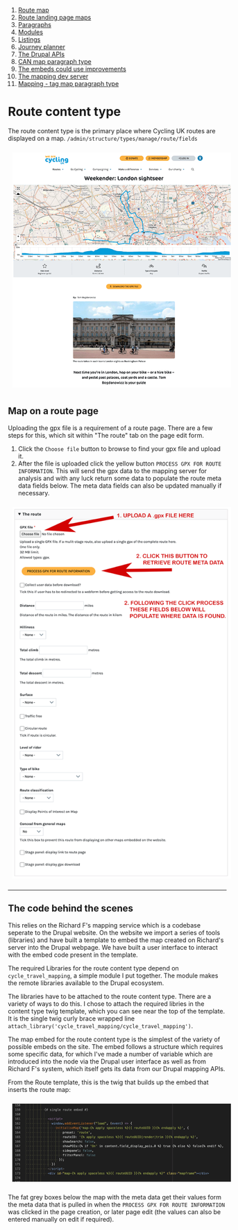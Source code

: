 1. [Route map](route-content-type.md)
2. [Route landing page maps](route-landing-page-content-type.md)
3. [Paragraphs](paragraph-embeds.md)
4. [Modules](relevant-modules.md)
5. [Listings](listing-pages.md)
6. [Journey planner](journey-planner.md)
7. [The Drupal APIs](api.md)
8. [CAN map paragraph type](can.md)
9. [The embeds could use improvements](embed-improvement-notes.md)
10. [The mapping dev server](devserver.md)
11. [Mapping - tag map paragraph type](tagmap.md)

# Route content type

The route content type is the primary place where Cycling UK routes are displayed on a map. `/admin/structure/types/manage/route/fields`

<img src="assets/map-doc-route.png" alt="a route page" style="padding: 10px;"/>


## Map on a route page

Uploading the gpx file is a requirement of a route page. There are a few steps for this, which sit within "The route" tab on the page edit form.

1. Click the `Choose file` button to browse to find your gpx file and upload it.
2. After the file is uploaded click the yellow button `PROCESS GPX FOR ROUTE INFORMATION`. This will send the gpx data to the mapping server for analysis and with any luck return some data to populate the route meta data fields below. The meta data fields can also be updated manually if necessary.

<img src="assets/map-doc-gpx-upload.png" alt="gpx upload" style="padding: 10px;"/>

___

## The code behind the scenes

This relies on the Richard F's mapping service which is a codebase seperate to the Drupal website.  On the website we import a series of tools (libraries) and have built a template to embed the map created on Richard's server into the Drupal webpage. We have built a user interface to interact with the embed code present in the template.

The required Libraries for the route content type depend on `cycle_travel_mapping`, a simple module I put together.  The module makes the remote libraries available to the Drupal ecosystem.

The libraries have to be attached to the route content type. There are a variety of ways to do this.  I chose to attach the required libries in the content type twig template, which you can see near the top of the template. It is the single twig curly brace wrapped line `attach_library('cycle_travel_mapping/cycle_travel_mapping')`.

The map embed for the route content type is the simplest of the variety of possible embeds on the site. The embed follows a structure which requires some specific data, for which I've made a number of variable which are introduced into the node via the Drupal user interface as well as from Richard F's system, which itself gets its data from our Drupal mapping APIs.

From the Route template, this is the twig that builds up the embed that inserts the route map:

<img src="assets/route-twig-map-embed.png" alt="gpx upload" style="padding: 10px;"/>

The fat grey boxes below the map with the meta data get their values form the meta data that is pulled in when the `PROCESS GPX FOR ROUTE INFORMATION` was clicked in the page creation, or later page edit (the values can also be entered manually on edit if required).
